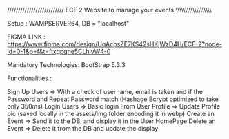 ////////////////////////// ECF 2 Website to manage your events \\\\\\\\\\\\\\\\\\\\\\\\\\\\\\\\\\\\\\

Setup :
WAMPSERVER64, DB = "localhost"

FIGMA LINK :
https://www.figma.com/design/UqAcpsZE7KS42sHKjWzD4H/ECF-2?node-id=0-1&p=f&t=ftxgpqne5CLhivW4-0

Mandatory Technologies:
BootStrap 5.3.3

Functionalities :

Sign Up Users => With a check of username, email is taken and if the Password and Repeat Password match (Hashage Bcrypt optimized to take only 350ms)
Login Users => Basic login
From User Profile => Update Profile pic (saved locally in the assets/img folder encoding it in webp)
Create an Event => Send it to the DB, and display it in the User HomePage
Delete an Event => Delete it from the DB and update the display
